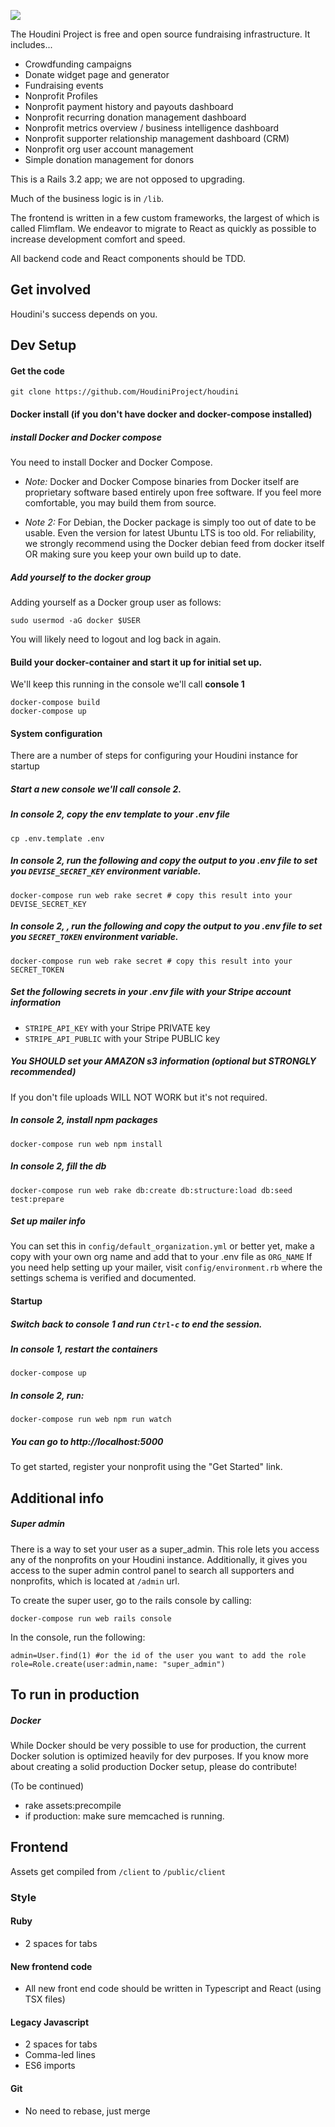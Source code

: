 [![](https://img.shields.io/badge/zulip-join_chat-brightgreen.svg)](https://houdini.zulipchat.com)

The Houdini Project is free and open source fundraising infrastructure. It includes...
- Crowdfunding campaigns
- Donate widget page and generator
- Fundraising events
- Nonprofit Profiles
- Nonprofit payment history and payouts dashboard
- Nonprofit recurring donation management dashboard
- Nonprofit metrics overview / business intelligence dashboard
- Nonprofit supporter relationship management dashboard (CRM)
- Nonprofit org user account management
- Simple donation management for donors

This is a Rails 3.2 app; we are not opposed to upgrading.

Much of the business logic is in `/lib`. 

The frontend is written in a few custom frameworks, the largest of which is called Flimflam. 
We endeavor to migrate to React as quickly as possible to increase development
comfort and speed.

All backend code and React components should be TDD.

## Get involved
Houdini's success depends on you. 

## Dev Setup

#### Get the code  
`git clone https://github.com/HoudiniProject/houdini`

#### Docker install (if you don't have docker and docker-compose installed)
##### install Docker and Docker compose
You need to install Docker and Docker Compose.
* *Note:* Docker and Docker Compose binaries from Docker itself are proprietary software based entirely upon
free software. If you feel more comfortable, you may build them from source.

* *Note 2:* For Debian, the Docker package is simply too out of date to be usable. 
Even the version for latest Ubuntu LTS  is too old. For reliability, we strongly
recommend using the Docker debian feed from docker itself OR making sure you keep your
own build up to date.

##### Add yourself to the docker group
Adding yourself as a Docker group user as follows:

`sudo usermod -aG docker $USER`

You will likely need to logout and log back in again.
 
#### Build your docker-container and start it up for initial set up.
We'll keep this running in the console we'll call **console 1**
```
docker-compose build
docker-compose up
```
#### System configuration
There are a number of steps for configuring your Houdini instance for startup
##### Start a new console we'll call **console 2**.

##### In console 2, copy the env template to your .env file
   ```
   cp .env.template .env
   ```
##### In console 2, run the following and copy the output to you .env file to set you `DEVISE_SECRET_KEY` environment variable.   
`docker-compose run web rake secret # copy this result into your DEVISE_SECRET_KEY`

##### In console 2, , run the following and copy the output to you .env file to set you `SECRET_TOKEN` environment variable.
```
docker-compose run web rake secret # copy this result into your SECRET_TOKEN
```

##### Set the following secrets in your .env file with your Stripe account information
- `STRIPE_API_KEY` with your Stripe PRIVATE key
- `STRIPE_API_PUBLIC` with your Stripe PUBLIC key

##### You SHOULD set your AMAZON s3 information (optional but STRONGLY recommended)
If you don't file uploads WILL NOT WORK but it's not required.

##### In console 2,  install npm packages
`docker-compose run web npm install`

##### In console 2, fill the db
`docker-compose run web rake db:create db:structure:load db:seed test:prepare` 

##### Set up mailer info 
You can set this in `config/default_organization.yml` or better yet, make a copy with your own org name and add that to your .env file as `ORG_NAME`
If you need help setting up your mailer, visit `config/environment.rb` where the settings schema is verified and documented.

#### Startup
##### Switch back to console 1 and run `Ctrl-c` to end the session.

##### In console 1, restart the containers
`docker-compose up`

##### In console 2, run:
`docker-compose run web npm run watch`

##### You can go to http://localhost:5000

To get started, register your nonprofit using the "Get Started" link.

## Additional info 

##### Super admin
There is a way to set your user as a super_admin. This role lets you access any of the nonprofits
on your Houdini instance. Additionally, it gives you access to the super admin control panel to search all supporters and
nonprofits, which is located at `/admin` url.
  
To create the super user, go to the rails console by calling:

`docker-compose run web rails console`

In the console, run the following:
 
```
admin=User.find(1) #or the id of the user you want to add the role
role=Role.create(user:admin,name: "super_admin")
```


## To run in production

##### Docker
While Docker should be very possible to use for production, the current Docker solution
is optimized heavily for dev purposes. If you know more about creating a solid production Docker setup, please do
contribute!

(To be continued)
- rake assets:precompile
- if production: make sure memcached is running.


## Frontend

Assets get compiled from `/client` to `/public/client`

### Style

#### Ruby
- 2 spaces for tabs

#### New frontend code
- All new front end code should be written in Typescript 
and React (using TSX files)

#### Legacy Javascript
- 2 spaces for tabs
- Comma-led lines
- ES6 imports

#### Git

- No need to rebase, just merge
